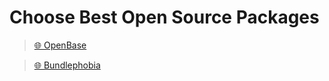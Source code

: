 # Choose Best Open Source Packages

> [🌐 OpenBase](https://openbase.io)

> [🌐 Bundlephobia](https://bundlephobia.com)
